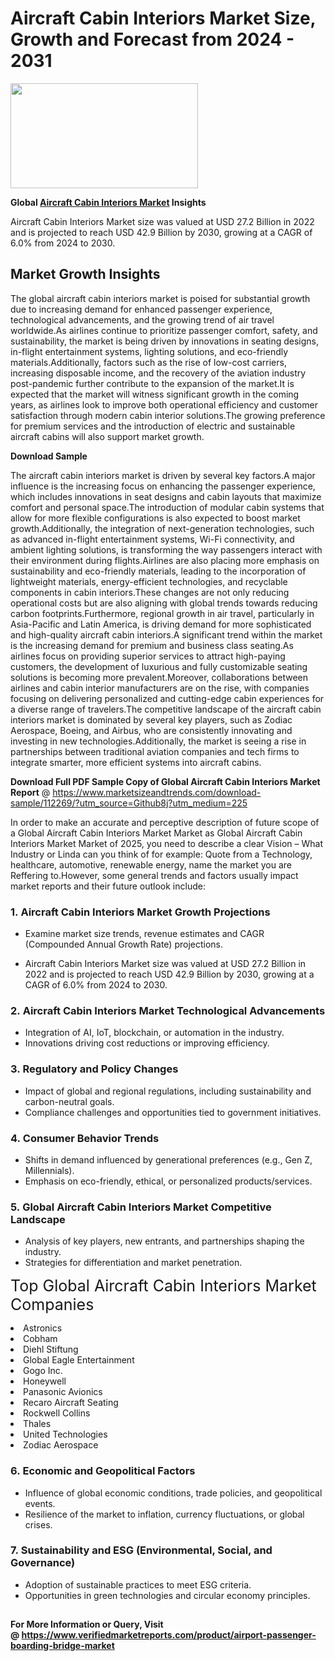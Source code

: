 <H1>Aircraft Cabin Interiors Market Size, Growth and Forecast from 2024 - 2031</H1><img class="aligncenter size-medium wp-image-584254" src="https://thirdeyenews.in/wp-content/uploads/2024/09/Global-Market-Research-300x168.jpeg" alt="" width="300" height="168" /><p><strong>Global&nbsp;<a href="https://www.marketsizeandtrends.com/download-sample/112269/?utm_source=Github8j?utm_medium=225">Aircraft Cabin Interiors Market</a> Insights</strong></p><p>Aircraft Cabin Interiors Market size was valued at USD 27.2 Billion in 2022 and is projected to reach USD 42.9 Billion by 2030, growing at a CAGR of 6.0% from 2024 to 2030.</p><p><h2>Market Growth Insights</h2> <p>The global aircraft cabin interiors market is poised for substantial growth due to increasing demand for enhanced passenger experience, technological advancements, and the growing trend of air travel worldwide.As airlines continue to prioritize passenger comfort, safety, and sustainability, the market is being driven by innovations in seating designs, in-flight entertainment systems, lighting solutions, and eco-friendly materials.Additionally, factors such as the rise of low-cost carriers, increasing disposable income, and the recovery of the aviation industry post-pandemic further contribute to the expansion of the market.It is expected that the market will witness significant growth in the coming years, as airlines look to improve both operational efficiency and customer satisfaction through modern cabin interior solutions.The growing preference for premium services and the introduction of electric and sustainable aircraft cabins will also support market growth.</p> <p><strong>Download Sample</strong></p> <p>The aircraft cabin interiors market is driven by several key factors.A major influence is the increasing focus on enhancing the passenger experience, which includes innovations in seat designs and cabin layouts that maximize comfort and personal space.The introduction of modular cabin systems that allow for more flexible configurations is also expected to boost market growth.Additionally, the integration of next-generation technologies, such as advanced in-flight entertainment systems, Wi-Fi connectivity, and ambient lighting solutions, is transforming the way passengers interact with their environment during flights.Airlines are also placing more emphasis on sustainability and eco-friendly materials, leading to the incorporation of lightweight materials, energy-efficient technologies, and recyclable components in cabin interiors.These changes are not only reducing operational costs but are also aligning with global trends towards reducing carbon footprints.Furthermore, regional growth in air travel, particularly in Asia-Pacific and Latin America, is driving demand for more sophisticated and high-quality aircraft cabin interiors.A significant trend within the market is the increasing demand for premium and business class seating.As airlines focus on providing superior services to attract high-paying customers, the development of luxurious and fully customizable seating solutions is becoming more prevalent.Moreover, collaborations between airlines and cabin interior manufacturers are on the rise, with companies focusing on delivering personalized and cutting-edge cabin experiences for a diverse range of travelers.The competitive landscape of the aircraft cabin interiors market is dominated by several key players, such as Zodiac Aerospace, Boeing, and Airbus, who are consistently innovating and investing in new technologies.Additionally, the market is seeing a rise in partnerships between traditional aviation companies and tech firms to integrate smarter, more efficient systems into aircraft cabins.</p> <p><span class=""><strong>Download Full PDF Sample Copy of Global Aircraft Cabin Interiors Market Report</strong> @ <a href="https://www.marketsizeandtrends.com/download-sample/112269/?utm_source=Github8j?utm_medium=225" target="_blank">https://www.marketsizeandtrends.com/download-sample/112269/?utm_source=Github8j?utm_medium=225</a></span></p><p>In order to make an accurate and perceptive description of future scope of a Global&nbsp;Aircraft Cabin Interiors Market Market as Global&nbsp;Aircraft Cabin Interiors Market Market of 2025, you need to describe a clear Vision &ndash; What Industry or Linda can you think of for example: Quote from a Technology, healthcare, automotive, renewable energy, name the market you are Reffering to.However, some general trends and factors usually impact market reports and their future outlook include:</p><h3>1.&nbsp;<strong>Aircraft Cabin Interiors Market Growth Projections</strong></h3><ul><li>Examine market size trends, revenue estimates and CAGR (Compounded Annual Growth Rate) projections.</li><li><p>Aircraft Cabin Interiors Market size was valued at USD 27.2 Billion in 2022 and is projected to reach USD 42.9 Billion by 2030, growing at a CAGR of 6.0% from 2024 to 2030.</p></li></ul><h3>2.&nbsp;<strong>Aircraft Cabin Interiors Market Technological Advancements</strong></h3><ul><li>Integration of AI, IoT, blockchain, or automation in the industry.</li><li>Innovations driving cost reductions or improving efficiency.</li></ul><h3>3.&nbsp;<strong>Regulatory and Policy Changes</strong></h3><ul><li>Impact of global and regional regulations, including sustainability and carbon-neutral goals.</li><li>Compliance challenges and opportunities tied to government initiatives.</li></ul><h3>4.&nbsp;<strong>Consumer Behavior Trends</strong></h3><ul><li>Shifts in demand influenced by generational preferences (e.g., Gen Z, Millennials).</li><li>Emphasis on eco-friendly, ethical, or personalized products/services.</li></ul><h3>5.&nbsp;<strong>Global Aircraft Cabin Interiors Market Competitive Landscape</strong></h3><ul><li>Analysis of key players, new entrants, and partnerships shaping the industry.</li><li>Strategies for differentiation and market penetration.</li></ul><p data-pm-slice="1 1 []"><span style="color: inherit; font-family: inherit; font-size: 25px;">Top Global Aircraft Cabin Interiors Market Companies</span></p><div class="" data-test-id=""><p><li>Astronics</li><li> Cobham</li><li> Diehl Stiftung</li><li> Global Eagle Entertainment</li><li> Gogo Inc.</li><li> Honeywell</li><li> Panasonic Avionics</li><li> Recaro Aircraft Seating</li><li> Rockwell Collins</li><li> Thales</li><li> United Technologies</li><li> Zodiac Aerospace</li></p></div><h3>6.&nbsp;<strong>Economic and Geopolitical Factors</strong></h3><ul><li>Influence of global economic conditions, trade policies, and geopolitical events.</li><li>Resilience of the market to inflation, currency fluctuations, or global crises.</li></ul><h3>7.&nbsp;<strong>Sustainability and ESG (Environmental, Social, and Governance)</strong></h3><ul><li>Adoption of sustainable practices to meet ESG criteria.</li><li>Opportunities in green technologies and circular economy principles.</li></ul><h2><strong style="font-size: 14px;">For More Information or Query, Visit @&nbsp;</strong><a style="background-color: #ffffff; font-size: 14px;" href="https://www.marketsizeandtrends.com/report/aircraft-cabin-interiors-market/" target="_blank">https://www.verifiedmarketreports.com/product/airport-passenger-boarding-bridge-market</a></h2>